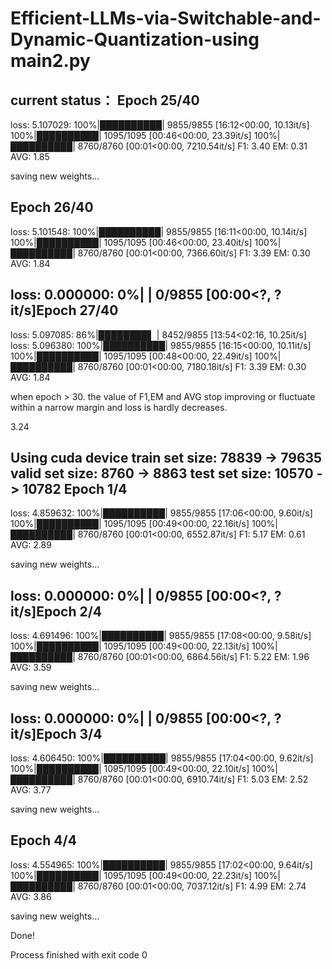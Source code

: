 # Efficient-LLMs-via-Switchable-and-Dynamic-Quantization-using main2.py

current status： Epoch 25/40
-------------------------------
loss: 5.107029: 100%|██████████| 9855/9855 [16:12<00:00, 10.13it/s]
100%|██████████| 1095/1095 [00:46<00:00, 23.39it/s]
100%|██████████| 8760/8760 [00:01<00:00, 7210.54it/s]
F1: 3.40 EM: 0.31 AVG: 1.85

saving new weights...

Epoch 26/40
-------------------------------
loss: 5.101548: 100%|██████████| 9855/9855 [16:11<00:00, 10.14it/s]
100%|██████████| 1095/1095 [00:46<00:00, 23.40it/s]
100%|██████████| 8760/8760 [00:01<00:00, 7366.60it/s]
F1: 3.39 EM: 0.30 AVG: 1.84

loss: 0.000000:   0%|          | 0/9855 [00:00<?, ?it/s]Epoch 27/40
-------------------------------
loss: 5.097085:  86%|████████▌ | 8452/9855 [13:54<02:16, 10.25it/s]
loss: 5.096380: 100%|██████████| 9855/9855 [16:15<00:00, 10.11it/s]
100%|██████████| 1095/1095 [00:48<00:00, 22.49it/s]
100%|██████████| 8760/8760 [00:01<00:00, 7180.18it/s]
F1: 3.39 EM: 0.30 AVG: 1.84

when epoch > 30. the value of F1,EM and AVG stop improving or fluctuate within a narrow margin and loss is hardly decreases.




3.24

Using cuda device
train set size: 
78839 -> 79635
valid set size: 
8760 -> 8863
test set size: 
10570 -> 10782
Epoch 1/4
-------------------------------
loss: 4.859632: 100%|██████████| 9855/9855 [17:06<00:00,  9.60it/s]
100%|██████████| 1095/1095 [00:49<00:00, 22.16it/s]
100%|██████████| 8760/8760 [00:01<00:00, 6552.87it/s]
F1: 5.17 EM: 0.61 AVG: 2.89

saving new weights...

loss: 0.000000:   0%|          | 0/9855 [00:00<?, ?it/s]Epoch 2/4
-------------------------------
loss: 4.691496: 100%|██████████| 9855/9855 [17:08<00:00,  9.58it/s]
100%|██████████| 1095/1095 [00:49<00:00, 22.13it/s]
100%|██████████| 8760/8760 [00:01<00:00, 6864.56it/s]
F1: 5.22 EM: 1.96 AVG: 3.59

saving new weights...

loss: 0.000000:   0%|          | 0/9855 [00:00<?, ?it/s]Epoch 3/4
-------------------------------
loss: 4.606450: 100%|██████████| 9855/9855 [17:04<00:00,  9.62it/s]
100%|██████████| 1095/1095 [00:49<00:00, 22.10it/s]
100%|██████████| 8760/8760 [00:01<00:00, 6910.74it/s]
F1: 5.03 EM: 2.52 AVG: 3.77

saving new weights...

Epoch 4/4
-------------------------------
loss: 4.554965: 100%|██████████| 9855/9855 [17:02<00:00,  9.64it/s]
100%|██████████| 1095/1095 [00:49<00:00, 22.23it/s]
100%|██████████| 8760/8760 [00:01<00:00, 7037.12it/s]
F1: 4.99 EM: 2.74 AVG: 3.86

saving new weights...

Done!

Process finished with exit code 0
